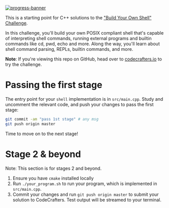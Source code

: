[![progress-banner](https://backend.codecrafters.io/progress/shell/68e6a4aa-9d8e-403d-b534-851570f189d5)](https://app.codecrafters.io/users/codecrafters-bot?r=2qF)

This is a starting point for C++ solutions to the
["Build Your Own Shell" Challenge](https://app.codecrafters.io/courses/shell/overview).

In this challenge, you'll build your own POSIX compliant shell that's capable of
interpreting shell commands, running external programs and builtin commands like
cd, pwd, echo and more. Along the way, you'll learn about shell command parsing,
REPLs, builtin commands, and more.

**Note**: If you're viewing this repo on GitHub, head over to
[codecrafters.io](https://codecrafters.io) to try the challenge.

# Passing the first stage

The entry point for your `shell` implementation is in `src/main.cpp`. Study and
uncomment the relevant code, and push your changes to pass the first stage:

```sh
git commit -am "pass 1st stage" # any msg
git push origin master
```

Time to move on to the next stage!

# Stage 2 & beyond

Note: This section is for stages 2 and beyond.

1. Ensure you have `cmake` installed locally
1. Run `./your_program.sh` to run your program, which is implemented in
   `src/main.cpp`.
1. Commit your changes and run `git push origin master` to submit your solution
   to CodeCrafters. Test output will be streamed to your terminal.
